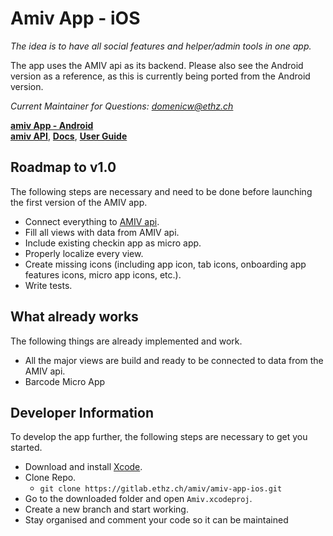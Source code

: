 #  Amiv App - iOS

*The idea is to have all social features and helper/admin tools in one app.*

The app uses the AMIV api as its backend. Please also see the Android version as a reference, as this is currently being ported from the Android version.

*Current Maintainer for Questions: domenicw@ethz.ch*

**[amiv App - Android](https://gitlab.ethz.ch/amiv/amiv-app-android)**  
**[amiv API](https://github.com/amiv-eth/amivapi)**, **[Docs](http://api.amiv.ethz.ch/docs)**, **[User Guide](https://github.com/amiv-eth/amivapi/blob/master/docs/User_Guide.md)**  

## Roadmap to v1.0

The following steps are necessary and need to be done before launching the first version of the AMIV app.

- Connect everything to [AMIV api](https://github.com/amiv-eth/amivapi/blob/master/docs/User_Guide.md).
- Fill all views with data from AMIV api.
- Include existing checkin app as micro app.
- Properly localize every view.
- Create missing icons (including app icon, tab icons, onboarding app features icons, micro app icons, etc.).
- Write tests.

## What already works

The following things are already implemented and work.

- All the major views are build and ready to be connected to data from the AMIV api.
- Barcode Micro App

## Developer Information

To develop the app further, the following steps are necessary to get you started.

- Download and install [Xcode](https://itunes.apple.com/ch/app/xcode/id497799835?l=en&mt=12).
- Clone Repo.
   - `git clone https://gitlab.ethz.ch/amiv/amiv-app-ios.git`
- Go to the downloaded folder and open `Amiv.xcodeproj`.
- Create a new branch and start working.
- Stay organised and comment your code so it can be maintained
